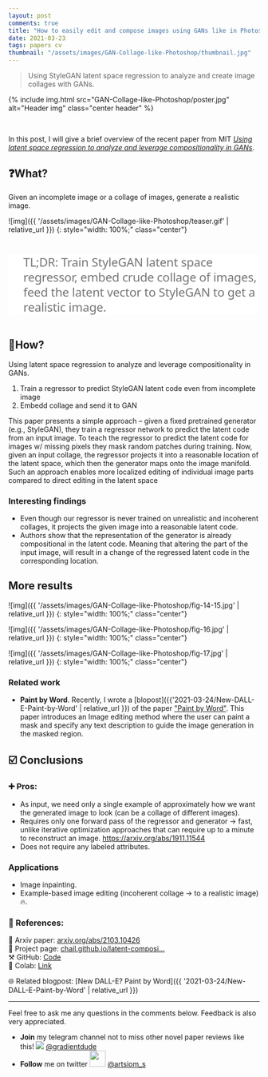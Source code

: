 ```yaml
---
layout: post
comments: true
title: "How to easily edit and compose images using GANs like in Photoshop"
date: 2021-03-23
tags: papers cv
thumbnail: "/assets/images/GAN-Collage-like-Photoshop/thumbnail.jpg"
---
```



> Using StyleGAN latent space regression to analyze and create image collages with GANs.


<!--more-->

<style>
blockquote.marked {
    margin: 0 0 0 0;
    padding: 0 0 0 30px;
    border-left: 0;
    background-color: white;
}

p.marked {
    color: rgb(117, 117, 117);
    font-family: fell, "Noto Sans", "Helvetica Neue", Arial, sans-serif;
    font-weight: 300;
    font-size: 24px;

    letter-spacing: -0.009em;
    line-height: 30px;

    margin-top: 1.75em;
    margin-bottom: 2.02em;
    margin-left: 0px;

}

.container {
    position: relative;
    width: 100%;
    height: 0;
    padding-bottom: 56.25%;
}
.video {
    position: absolute;
    top: 0;
    left: 0;
    width: 100%;
    height: 100%;
}

</style>

{% include img.html
            src="GAN-Collage-like-Photoshop/poster.jpg"
            alt="Header img"
            class="center header"
%}

<br>

In this post, I will give a brief overview of the recent paper from MIT *[Using latent space regression to analyze and leverage compositionality in GANs](https://arxiv.org/abs/2103.10951)*.

## ❓What?
Given an incomplete image or a collage of images, generate a realistic image.

![img]({{ '/assets/images/GAN-Collage-like-Photoshop/teaser.gif' | relative_url }})
{: style="width: 100%;" class="center"}

<blockquote class="marked">
<p class="marked">
TL;DR: Train StyleGAN latent space regressor, embed crude collage of images, feed the latent vector to StyleGAN to get a realistic image.
</p>  
</blockquote>


## 📌How?
Using latent space regression to analyze and leverage compositionality in GANs.

1. Train a regressor to predict StyleGAN latent code even from incomplete image  
2. Embedd collage and send it to GAN

This paper presents a simple approach – given a fixed pretrained generator (e.g., StyleGAN), they train a regressor network to predict
the latent code from an input image. To teach the regressor to predict the latent code for images w/ missing pixels they mask random patches during training.
Now, given an input collage, the regressor projects it into a reasonable location of the latent space, which then the generator maps onto the image manifold. Such an approach enables more localized editing of individual image parts compared to direct editing in the latent space

### Interesting findings
- Even though our regressor is never trained on unrealistic and incoherent collages, it projects the given image into a reasonable latent code.
- Authors show that the representation of the generator is already compositional in the latent code. Meaning that altering the part of the input image, will result in a change of the regressed latent code in the corresponding location.


## More results

![img]({{ '/assets/images/GAN-Collage-like-Photoshop/fig-14-15.jpg' | relative_url }})
{: style="width: 100%;" class="center"}

![img]({{ '/assets/images/GAN-Collage-like-Photoshop/fig-16.jpg' | relative_url }})
{: style="width: 100%;" class="center"}

![img]({{ '/assets/images/GAN-Collage-like-Photoshop/fig-17.jpg' | relative_url }})
{: style="width: 100%;" class="center"}



### Related work

- **Paint by Word**.
Recently, I wrote a [blopost]({{'2021-03-24/New-DALL-E-Paint-by-Word' | relative_url }}) of the paper ["Paint by Word"](https://arxiv.org/abs/2103.10951). This paper introduces an Image editing method where the user can paint a mask and specify any text description to guide the image generation in the masked region.


<a name="Conclusion"></a>
## ☑️ Conclusions

### ➕ Pros:
- As input, we need only a single example of approximately how we want the generated image to look (can be a collage of different images).
- Requires only one forward pass of the regressor and generator -> fast, unlike iterative optimization approaches that can require up to a minute to reconstruct an image. https://arxiv.org/abs/1911.11544
- Does not require any labeled attributes.

### Applications
- Image inpainting.
- Example-based image editing (incoherent collage -> to a realistic image) 🔥.

### 📎 References:
📝 Arxiv paper: [arxiv.org/abs/2103.10426](https://arxiv.org/abs/2103.10426)         
🧿 Project page: [chail.github.io/latent-composi…](https://chail.github.io/latent-composition/)  
⚒  GitHub: [Code](https://chail.github.io/latent-composition/)  
📔 Colab: [Link](https://colab.research.google.com/drive/1p-L2dPMaqMyr56TYoYmBJhoyIyBJ7lzH?usp=sharing)

🌐 Related blogpost: [New DALL-E? Paint by Word]({{ '2021-03-24/New-DALL-E-Paint-by-Word' | relative_url }})  



-----

Feel free to ask me any questions in the comments below. Feedback is also very appreciated.  

- **Join** my telegram channel not to miss other novel paper reviews like this! <img style="display:inline" src="{{ '/assets/images/telegram.png' | relative_url }}"> [@gradientdude](https://t.me/gradientdude)
- **Follow** me on twitter <img style="display:inline; height:32px" src="{{ '/assets/images/twitter.png' | relative_url }}"> [@artsiom_s](https://twitter.com/artsiom_s)
